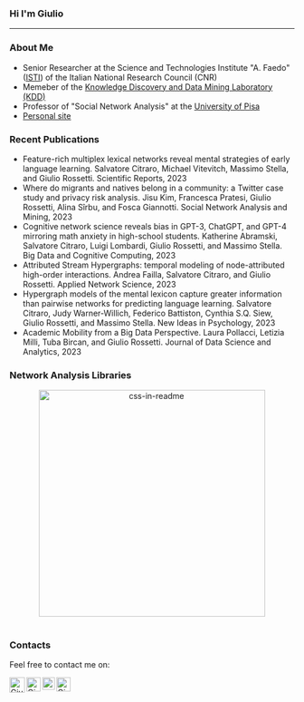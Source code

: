 ### Hi I'm Giulio 
__________________________

### About Me
- Senior Researcher at the Science and Technologies Institute "A. Faedo" ([ISTI](https://www.isti.cnr.it/en/)) of the Italian National Research Council (CNR)
- Memeber of the [Knowledge Discovery and Data Mining Laboratory (KDD)](https://kdd.isti.cnr.it/)
- Professor of "Social Network Analysis" at the [University of Pisa](https://www.unipi.it/)
- [Personal site](https://giuliorossetti.github.io/)

### Recent Publications
- Feature-rich multiplex lexical networks reveal mental strategies of early language learning. Salvatore Citraro, Michael Vitevitch, Massimo Stella, and Giulio Rossetti. Scientific Reports, 2023
- Where do migrants and natives belong in a community: a Twitter case study and privacy risk analysis. Jisu Kim, Francesca Pratesi, Giulio Rossetti, Alina Sı̂rbu, and Fosca Giannotti. Social Network Analysis and Mining, 2023
- Cognitive network science reveals bias in GPT-3, ChatGPT, and GPT-4 mirroring math anxiety in high-school students. Katherine Abramski, Salvatore Citraro, Luigi Lombardi, Giulio Rossetti, and Massimo Stella. Big Data and Cognitive Computing, 2023
- Attributed Stream Hypergraphs: temporal modeling of node-attributed high-order interactions. Andrea Failla, Salvatore Citraro, and Giulio Rossetti. Applied Network Science, 2023
- Hypergraph models of the mental lexicon capture greater information than pairwise networks for predicting language learning. Salvatore Citraro, Judy Warner-Willich, Federico Battiston, Cynthia S.Q. Siew, Giulio Rossetti, and Massimo Stella. New Ideas in Psychology, 2023
- Academic Mobility from a Big Data Perspective. Laura Pollacci, Letizia Milli, Tuba Bircan, and Giulio Rossetti. Journal of Data Science and Analytics, 2023

### Network Analysis Libraries

<div align="center">
    <img src="css.svg" width="400" height="400" alt="css-in-readme">
</div>






<br>

### Contacts
Feel free to contact me on:

<a href="https://twitter.com/giuliorossetti">
  <img align="left" alt="Giulio Rossetti | Twitter" width="27px" 
       src="https://upload.wikimedia.org/wikipedia/sco/thumb/9/9f/Twitter_bird_logo_2012.svg/172px-Twitter_bird_logo_2012.svg.png" />
</a>
<a href="https://www.linkedin.com/in/giuliorossetti">
  <img align="left" alt="Giulio's LinkedIN" width="25px" src="https://upload.wikimedia.org/wikipedia/commons/thumb/c/ca/LinkedIn_logo_initials.png/240px-LinkedIn_logo_initials.png" />
</a>
<a href="https://scholar.google.it/citations?hl=it&user=Eug48ewAAAAJ&view_op=list_works&sortby=pubdate">
  <img align="left" alt="Giulio's Scholar" width="22px" src="https://raw.githubusercontent.com/simple-icons/simple-icons/master/icons/googlescholar.svg" />
</a>
<a href="mailto:giulio.rossetti@gmail.com">
  <img align="left" alt="Giulio's Gmail" width="25px" src="https://upload.wikimedia.org/wikipedia/commons/thumb/7/7e/Gmail_icon_%282020%29.svg/320px-Gmail_icon_%282020%29.svg.png" />
</a>